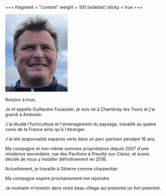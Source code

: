 +++
fragment = "content"
weight = 100
[sidebar]
  sticky = true
+++

<img src="photo.jpg" alt="" class="img-fluid rounded-circle border text-white">

Bonjour à tous,

Je m'appelle Guillaume Fouassier, je suis né à Chambray-les-Tours et j'ai grandi à Amboise.

J'ai étudié l'horticulture et l'aménagement du paysage, travaillé au quatre coins de la France ainsi qu'à l'étranger.

J'ai été responsable espaces verts dans un parc parisien pendant 16 ans.

Ma compagne et moi-même sommes propriétaires depuis 2007 d'une résidence secondaire, rue des Pavillons à Preuilly-sur-Claise, et avons décidé de nous y installer définitivement en 2018.

Actuellement, je travaille à Obterre comme charpentier.

Ma compagne espère prochainement me rejoindre.

Je souhaite m'investir dans notre beau village qui présente un fort potentiel. 
